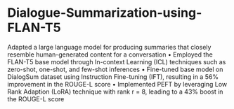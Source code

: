 # Dialogue-Summarization-using-FLAN-T5
Adapted a large language model for producing summaries that closely resemble human-generated content for a conversation
• Employed the FLAN-T5 base model through In-context Learning (ICL) techniques such as zero-shot, one-shot, and few-shot inferences
• Fine-tuned base model on DialogSum dataset using Instruction Fine-tuning (IFT), resulting in a 56% improvement in the ROUGE-L score
• Implemented PEFT by leveraging Low Rank Adaption (LoRA) technique with rank r = 8, leading to a 43% boost in the ROUGE-L score
